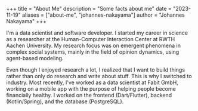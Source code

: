 +++
title = "About Me"
description = "Some facts about me"
date = "2023-11-19"
aliases = ["about-me", "johannes-nakayama"]
author = "Johannes Nakayama"
+++

I'm a data scientist and software developer.
I started my career in science as a researcher at the Human-Computer Interaction Center at RWTH Aachen University.
My research focus was on emergent phenomena in complex social systems, mainly in the field of opinion dynamics, using agent-based modeling.

Even though I enjoyed research a lot, I realized that I want to build things rather than only do research and write about stuff.
This is why I switched to industry.
Most recently, I've worked as a data scientist at Fabit GmbH, working on a mobile app with the purpose of helping people become financially healthy.
I worked on the frontend (Dart/Flutter), backend (Kotlin/Spring), and the database (PostgreSQL).


